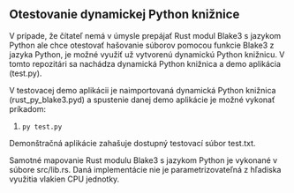 ## Otestovanie dynamickej Python knižnice
V prípade, že čítateľ nemá v úmysle prepájať Rust modul Blake3 s jazykom Python ale chce otestovať hašovanie súborov pomocou funkcie Blake3 z jazyka Python, je možné využiť už vytvorenú dynamickú Python knižnicu. V tomto repozitári sa nachádza dynamická Python knižnica a demo aplikácia (test.py).

V testovacej demo aplikácii je naimportovaná dynamická Python knižnica (rust_py_blake3.pyd) a spustenie danej demo aplikácie je možné vykonať príkadom:
1) `py test.py`

Demonštračná aplikácie zahašuje dostupný testovací súbor test.txt.

Samotné mapovanie Rust modulu Blake3 s jazykom Python je vykonané v súbore src/lib.rs. Daná implementácie nie je parametrizovateľná z hľadiska využitia vlakien CPU jednotky.
